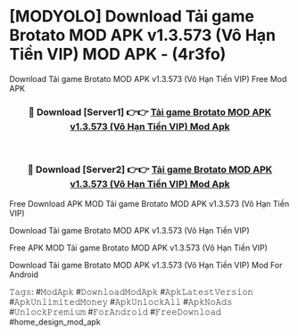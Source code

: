 # [MODYOLO] Download Tải game Brotato MOD APK v1.3.573 (Vô Hạn Tiền VIP) MOD APK - (4r3fo)
Download Tải game Brotato MOD APK v1.3.573 (Vô Hạn Tiền VIP) Free Mod APK

<div align="center">
<h3>🔴 Download [Server1] 👉👉 <a href="https://apk-comot.site?title=Tải_game_Brotato_MOD_APK_v1.3.573_(Vô_Hạn_Tiền_VIP)">Tải game Brotato MOD APK v1.3.573 (Vô Hạn Tiền VIP) Mod Apk</a></h3><br>

<h3>🔴 Download [Server2] 👉👉 <a href="https://apk-comot.site?title=Tải_game_Brotato_MOD_APK_v1.3.573_(Vô_Hạn_Tiền_VIP)">Tải game Brotato MOD APK v1.3.573 (Vô Hạn Tiền VIP) Mod Apk</a></h3>
</div>


Free Download APK MOD Tải game Brotato MOD APK v1.3.573 (Vô Hạn Tiền VIP)

Download Tải game Brotato MOD APK v1.3.573 (Vô Hạn Tiền VIP) 

Free APK MOD Tải game Brotato MOD APK v1.3.573 (Vô Hạn Tiền VIP) 

Download Tải game Brotato MOD APK v1.3.573 (Vô Hạn Tiền VIP) Mod For Android

𝚃𝚊𝚐𝚜: #𝙼𝚘𝚍𝙰𝚙𝚔 #𝙳𝚘𝚠𝚗𝚕𝚘𝚊𝚍𝙼𝚘𝚍𝙰𝚙𝚔 #𝙰𝚙𝚔𝙻𝚊𝚝𝚎𝚜𝚝𝚅𝚎𝚛𝚜𝚒𝚘𝚗 #𝙰𝚙𝚔𝚄𝚗𝚕𝚒𝚖𝚒𝚝𝚎𝚍𝙼𝚘𝚗𝚎𝚢 #𝙰𝚙𝚔𝚄𝚗𝚕𝚘𝚌𝚔𝙰𝚕𝚕 #𝙰𝚙𝚔𝙽𝚘𝙰𝚍𝚜 #𝚄𝚗𝚕𝚘𝚌𝚔𝙿𝚛𝚎𝚖𝚒𝚞𝚖 #𝙵𝚘𝚛𝙰𝚗𝚍𝚛𝚘𝚒𝚍 #𝙵𝚛𝚎𝚎𝙳𝚘𝚠𝚗𝚕𝚘𝚊𝚍 #home_design_mod_apk